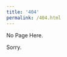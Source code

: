 ```yaml
---
title: '404'
permalink: /404.html
---
```

No Page Here.

Sorry.

<img src="{{ site.baseurl }}/assets/covers/gabriel.gif" alt="" />

